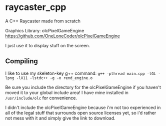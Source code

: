 # raycaster_cpp
A C++ Raycaster made from scratch

Graphics Library: olcPixelGameEngine
https://github.com/OneLoneCoder/olcPixelGameEngine

I just use it to display stuff on the screen.

## Compiling
I like to use my skeleton-key g++ command:
`g++ -pthread main.cpp -lGL -lpng -lX11 -lstdc++ -g -o rend_engine.o`

Be sure you include the directory for the olcPixelGameEngine if you haven't moved it to your global include area!
I have mine installed in `/usr/include/olc` for convenience.

I didn't include the olcPixelGameEngine because i'm not too experienced in all of the legal stuff that surrounds open source licenses yet, so i'd rather not mess with it and simply give the link to download.
